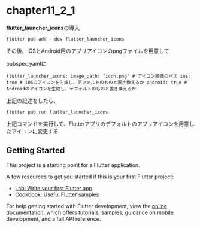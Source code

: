 # chapter11_2_1

**flutter_launcher_icons**の導入

`flutter pub add --dev flutter_launcher_icons`

その後、iOSとAndroid用のアプリアイコンのpngファイルを用意して

pubspec.yamlに

`flutter_launcher_icons:
  image_path: "icon.png" # アイコン画像のパス
  ios: true # iOSのアイコンを生成し、デフォルトのものと置き換えるか
  android: true # Androidのアイコンを生成し、デフォルトのものと置き換えるか`

上記の記述をしたら、

`flutter pub run flutter_launcher_icons`

上記コマンドを実行して、Flutterアプリのデフォルトのアプリアイコンを用意したアイコンに変更する

## Getting Started

This project is a starting point for a Flutter application.

A few resources to get you started if this is your first Flutter project:

- [Lab: Write your first Flutter app](https://docs.flutter.dev/get-started/codelab)
- [Cookbook: Useful Flutter samples](https://docs.flutter.dev/cookbook)

For help getting started with Flutter development, view the
[online documentation](https://docs.flutter.dev/), which offers tutorials,
samples, guidance on mobile development, and a full API reference.
